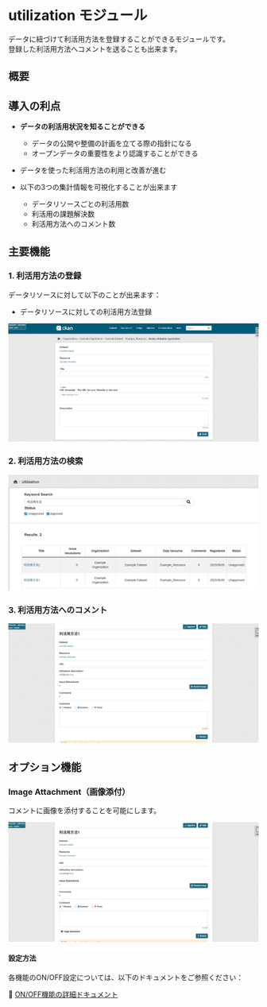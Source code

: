 # utilization モジュール

データに紐づけて利活用方法を登録することができるモジュールです。  
登録した利活用方法へコメントを送ることも出来ます。
## 概要

## 導入の利点

* **データの利活用状況を知ることができる**
  * データの公開や整備の計画を立てる際の指針になる
  * オープンデータの重要性をより認識することができる

* データを使った利活用方法の利用と改善が進む
  
* 以下の3つの集計情報を可視化することが出来ます
  * データリソースごとの利活用数
  * 利活用の課題解決数
  * 利活用方法へのコメント数

## 主要機能
  ### 1. 利活用方法の登録
  データリソースに対して以下のことが出来ます：
 * データリソースに対しての利活用方法登録
   
 ![utilization モジュール　登録画面　イメージ図](../assets/utilization_10.jpeg)


  ### 2. 利活用方法の検索
  
 ![utilization モジュール　検索画面　イメージ図](../assets/utilization_20.jpeg)  
  
  ### 3. 利活用方法へのコメント
  
 ![リソース詳細画面　イメージ図](../assets/utilization_30.jpeg)

 ## オプション機能

 ### Image Attachment（画像添付）

コメントに画像を添付することを可能にします。

![utilization モジュール　利活用方法詳細画面　イメージ図](../assets/utilization_40.jpeg)  


#### 設定方法

各機能のON/OFF設定については、以下のドキュメントをご参照ください：

📖 [ON/OFF機能の詳細ドキュメント](./switch_function.md)
